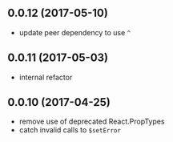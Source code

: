 ## 0.0.12 (2017-05-10)

* update peer dependency to use `^`

## 0.0.11 (2017-05-03)

* internal refactor

## 0.0.10 (2017-04-25)

* remove use of deprecated React.PropTypes
* catch invalid calls to `$setError`
